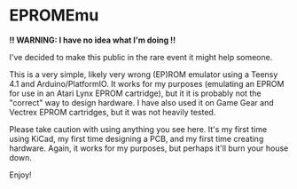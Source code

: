 # EPROMEmu

**!! WARNING: I have no idea what I'm doing !!**

I've decided to make this public in the rare event it might help someone.

This is a very simple, likely very wrong (EP)ROM emulator using a Teensy 4.1 and Arduino/PlatformIO.  It works for my purposes (emulating an EPROM for
use in an Atari Lynx EPROM cartridge), but it it is probably not the "correct" way to design hardware.  I have also used it on Game Gear and Vectrex EPROM cartridges,
but it was not heavily tested.

Please take caution with using anything you see here.  It's my first time using KiCad, my first time designing a PCB, and my first time creating hardware.  Again,
it works for my purposes, but perhaps it'll burn your house down.

Enjoy!
